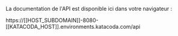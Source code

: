 La documentation de l'API est disponible ici dans votre navigateur :

https://[[HOST_SUBDOMAIN]]-8080-[[KATACODA_HOST]].environments.katacoda.com/api
